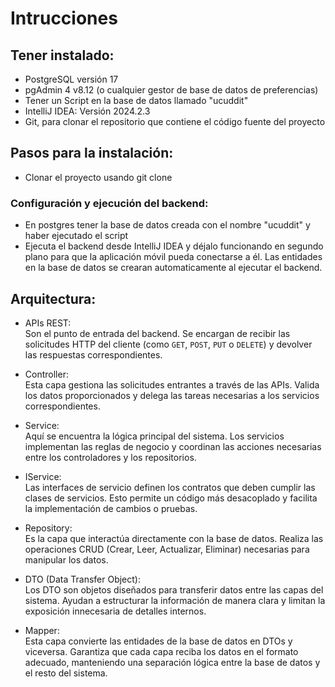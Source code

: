 # Intrucciones

## Tener instalado:

- PostgreSQL versión 17
- pgAdmin 4 v8.12 (o cualquier gestor de base de datos de preferencias)
- Tener un Script en la base de datos llamado "ucuddit"
- IntelliJ IDEA: Versión 2024.2.3
- Git, para clonar el repositorio que contiene el código fuente del proyecto


## Pasos para la instalación:

- Clonar el proyecto usando git clone <URL del repositorio>

### Configuración y ejecución del backend:

- En postgres tener la base de datos creada con el nombre "ucuddit" y haber ejecutado el script
- Ejecuta el backend desde IntelliJ IDEA y déjalo funcionando en segundo plano para que la aplicación móvil pueda conectarse a él. Las entidades en la base de datos se crearan automaticamente al ejecutar el backend.

## Arquitectura:

- APIs REST:  
  Son el punto de entrada del backend. Se encargan de recibir las solicitudes HTTP del cliente (como `GET`, `POST`, `PUT` o `DELETE`) y devolver las respuestas correspondientes.
  
- Controller:  
  Esta capa gestiona las solicitudes entrantes a través de las APIs. Valida los datos proporcionados y delega las tareas necesarias a los servicios correspondientes.

- Service:  
  Aquí se encuentra la lógica principal del sistema. Los servicios implementan las reglas de negocio y coordinan las acciones necesarias entre los controladores y los repositorios.

- IService:  
  Las interfaces de servicio definen los contratos que deben cumplir las clases de servicios. Esto permite un código más desacoplado y facilita la implementación de cambios o pruebas.

- Repository:  
  Es la capa que interactúa directamente con la base de datos. Realiza las operaciones CRUD (Crear, Leer, Actualizar, Eliminar) necesarias para manipular los datos.

- DTO (Data Transfer Object):  
  Los DTO son objetos diseñados para transferir datos entre las capas del sistema. Ayudan a estructurar la información de manera clara y limitan la exposición innecesaria de detalles internos.

- Mapper:  
  Esta capa convierte las entidades de la base de datos en DTOs y viceversa. Garantiza que cada capa reciba los datos en el formato adecuado, manteniendo una separación lógica entre la base de datos y el resto del sistema.


